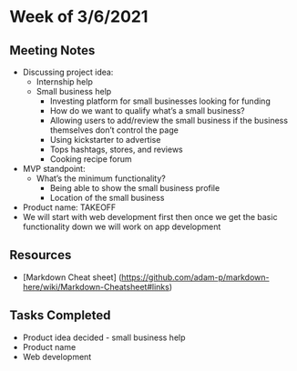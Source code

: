 # Week of 3/6/2021

## Meeting Notes

- Discussing project idea:
  - Internship help
  - Small business help
    - Investing platform for small businesses looking for funding
    - How do we want to qualify what’s a small business?
    - Allowing users to add/review the small business if the business themselves don’t control the page
    - Using kickstarter to advertise
    - Tops hashtags, stores, and reviews
    - Cooking recipe forum
- MVP standpoint:
  - What’s the minimum functionality?
    - Being able to show the small business profile
    - Location of the small business
- Product name: TAKEOFF
- We will start with web development first then once we get the basic functionality down we will work on app development

## Resources
* [Markdown Cheat sheet] (https://github.com/adam-p/markdown-here/wiki/Markdown-Cheatsheet#links)
## Tasks Completed

- Product idea decided - small business help
- Product name
- Web development
